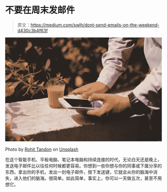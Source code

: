 # 不要在周末发邮件

> 原文：<https://medium.com/swlh/dont-send-emails-on-the-weekend-d430c3b4f63f>

![](img/43e8b92e22332bf6300c4c345836d791.png)

Photo by [Rohit Tandon](https://unsplash.com/@rohittandon?utm_source=unsplash&utm_medium=referral&utm_content=creditCopyText) on [Unsplash](https://unsplash.com/search/photos/smartphone-overuse?utm_source=unsplash&utm_medium=referral&utm_content=creditCopyText)

在这个智能手机、平板电脑、笔记本电脑和持续连接的时代，无论白天还是晚上，发送电子邮件比以往任何时候都更容易。你想到一些你想与你的同事或下属分享的东西，拿出你的手机，发出一封电子邮件，按下发送键，它就会从你的脑海中消失，进入他们的脑海。很简单。如此简单，事实上，你可以一天做五次，甚至不用想它。